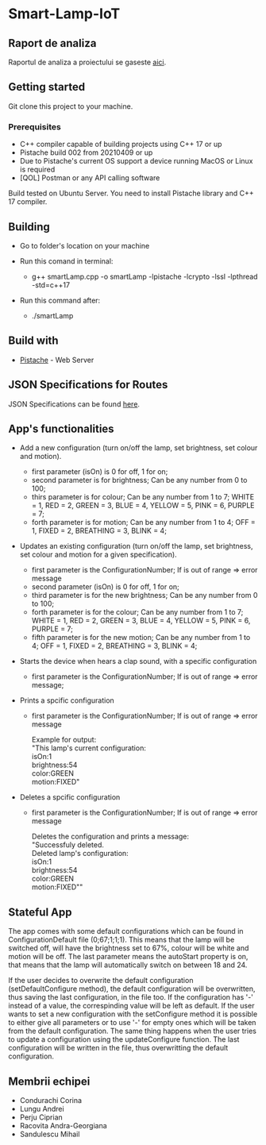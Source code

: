 # Smart-Lamp-IoT

## Raport de analiza

Raportul de analiza a proiectului se gaseste [aici](https://github.com/AndraRaco/Smart-Lamp-IoT/blob/main/Raport%20de%20analiza%202021.docx).

## Getting started

Git clone this project to your machine.

### Prerequisites
- C++ compiler capable of building projects using C++ 17 or up
- Pistache build 002 from 20210409 or up
- Due to Pistache's current OS support a device running MacOS or Linux is required
- [QOL] Postman or any API calling software

Build tested on Ubuntu Server. You need to install Pistache library and C++ 17 compiler. 


## Building

- Go to folder's location on your machine
- Run this comand in terminal: 

  - g++ smartLamp.cpp -o smartLamp -lpistache -lcrypto -lssl -lpthread -std=c++17
- Run this command after: 

  - ./smartLamp

## Build with

- [Pistache](https://github.com/pistacheio/pistache) - Web Server

## JSON Specifications for Routes

JSON Specifications can be found [here](https://github.com/AndraRaco/Smart-Lamp-IoT/blob/main/JSON%20Specifications.json).

## App's functionalities

- Add a new configuration (turn on/off the lamp, set brightness, set colour and motion). 
  - first parameter (isOn) is 0 for off, 1 for on;
  - second parameter is for brightness; Can be any number from 0 to 100;
  - thirs parameter is for colour; Can be any number from 1 to 7; WHITE = 1, RED = 2, GREEN = 3, BLUE = 4, YELLOW = 5, PINK = 6, PURPLE = 7;
  - forth parameter is for motion; Can be any number from 1 to 4; OFF = 1, FIXED = 2, BREATHING = 3, BLINK = 4;

- Updates an existing configuration (turn on/off the lamp, set brightness, set colour and motion for a given specification). 
  - first parameter is the ConfigurationNumber; If is out of range => error message
  - second parameter (isOn) is 0 for off, 1 for on;
  - third parameter is for the new brightness; Can be any number from 0 to 100;
  - forth parameter is for the colour; Can be any number from 1 to 7; WHITE = 1, RED = 2, GREEN = 3, BLUE = 4, YELLOW = 5, PINK = 6, PURPLE = 7;
  - fifth parameter is for the new motion; Can be any number from 1 to 4; OFF = 1, FIXED = 2, BREATHING = 3, BLINK = 4;

- Starts the device when hears a clap sound, with a specific configuration 
  - first parameter is the ConfigurationNumber; If is out of range => error message;
 
- Prints a spcific configuration 
  - first parameter is the ConfigurationNumber; If is out of range => error message <br>
  
     Example for output:
     <br>
     "This lamp's current configuration: <br>
      isOn:1 <br>
      brightness:54 <br>
      color:GREEN <br>
      motion:FIXED"
      
- Deletes a spcific configuration 
  - first parameter is the ConfigurationNumber; If is out of range => error message <br>
  
     Deletes the configuration and prints a message: <br>
     "Successfuly deleted. <br>
      Deleted lamp's configuration: <br>
      isOn:1 <br>
      brightness:54 <br>
      color:GREEN <br>
      motion:FIXED""
      
## Stateful App

The app comes with some default configurations which can be found in ConfigurationDefault file (0;67;1;1;1). This means that the lamp will be switched off, will have the brightness set to 67%, colour will be white and motion will be off. The last parameter means the autoStart property is on, that means that the lamp will automatically switch on between 18 and 24. 

If the user decides to overwrite the default configuration (setDefaultConfigure method), the default configuration will be overwritten, thus saving the last configuration, in the file too. If the configuration has '-' instead of a value, the correspinding value will be left as default. 
If the user wants to set a new configuration with the setConfigure method it is possible to either give all parameters or to use '-' for empty ones which will be taken from the default configuration.  The same thing happens when the user tries to update a configuration using the updateConfigure function. The last configuration will be written in the file, thus overwritting the default configuration.   


## Membrii echipei

- Condurachi Corina
- Lungu Andrei
- Perju Ciprian 
- Racovita Andra-Georgiana
- Sandulescu Mihail
